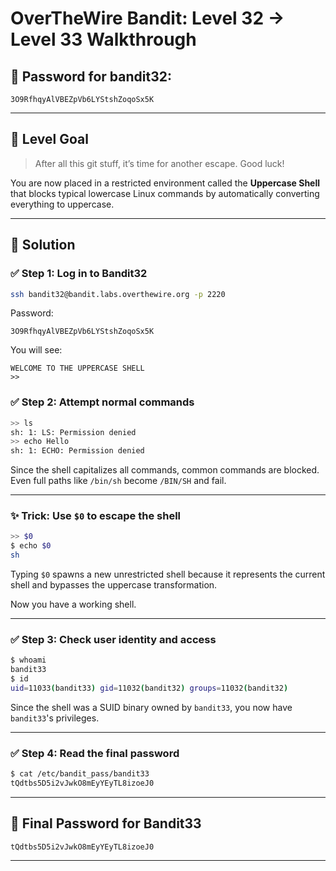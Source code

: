 # OverTheWire Bandit: Level 32 → Level 33 Walkthrough

## 🔐 Password for bandit32:
```
3O9RfhqyAlVBEZpVb6LYStshZoqoSx5K
```

---

## 📂 Level Goal

> After all this git stuff, it’s time for another escape. Good luck!

You are now placed in a restricted environment called the **Uppercase Shell** that blocks typical lowercase Linux commands by automatically converting everything to uppercase.

---

## 🚀 Solution

### ✅ Step 1: Log in to Bandit32
```bash
ssh bandit32@bandit.labs.overthewire.org -p 2220
```
Password:
```
3O9RfhqyAlVBEZpVb6LYStshZoqoSx5K
```

You will see:
```
WELCOME TO THE UPPERCASE SHELL
>>
```

### ✅ Step 2: Attempt normal commands
```bash
>> ls
sh: 1: LS: Permission denied
>> echo Hello
sh: 1: ECHO: Permission denied
```

Since the shell capitalizes all commands, common commands are blocked. Even full paths like `/bin/sh` become `/BIN/SH` and fail.

---

### ✨ Trick: Use `$0` to escape the shell
```bash
>> $0
$ echo $0
sh
```

Typing `$0` spawns a new unrestricted shell because it represents the current shell and bypasses the uppercase transformation.

Now you have a working shell.

---

### ✅ Step 3: Check user identity and access
```bash
$ whoami
bandit33
$ id
uid=11033(bandit33) gid=11032(bandit32) groups=11032(bandit32)
```

Since the shell was a SUID binary owned by `bandit33`, you now have `bandit33`'s privileges.

---

### ✅ Step 4: Read the final password
```bash
$ cat /etc/bandit_pass/bandit33
tQdtbs5D5i2vJwkO8mEyYEyTL8izoeJ0
```

---

## 🔐 Final Password for Bandit33
```
tQdtbs5D5i2vJwkO8mEyYEyTL8izoeJ0
```

---


